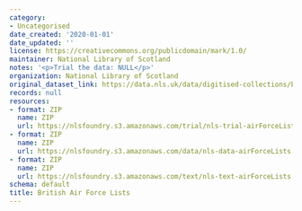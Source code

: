 ```yaml
---
category:
- Uncategorised
date_created: '2020-01-01'
date_updated: ''
license: https://creativecommons.org/publicdomain/mark/1.0/
maintainer: National Library of Scotland
notes: '<p>Trial the data: NULL</p>'
organization: National Library of Scotland
original_dataset_link: https://data.nls.uk/data/digitised-collections/british-air-force-lists/
records: null
resources:
- format: ZIP
  name: ZIP
  url: https://nlsfoundry.s3.amazonaws.com/trial/nls-trial-airForceLists.zip
- format: ZIP
  name: ZIP
  url: https://nlsfoundry.s3.amazonaws.com/data/nls-data-airForceLists.zip
- format: ZIP
  name: ZIP
  url: https://nlsfoundry.s3.amazonaws.com/text/nls-text-airForceLists.zip
schema: default
title: British Air Force Lists
---
```

